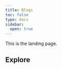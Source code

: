 ```yaml
---
title: Blogs
toc: false
type: docs
sidebar:
  open: true
---
```


This is the landing page.

## Explore

